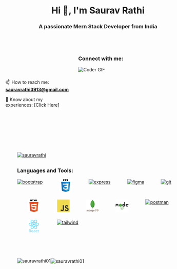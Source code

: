 <h1 align="center">Hi 👋, I'm Saurav Rathi</h1>
<h3 align="center">A passionate Mern Stack Developer from India</h3>



<div style="display: flex; justify-content: center; align-items: center; margin-top: 30px;">
  <!-- Left content (email and experience link) -->
  <div style="text-align: left; margin-right: 30px;">
    <p>📫 How to reach me: <strong><a href="mailto:sauravrathi3913@gmail.com">sauravrathi3913@gmail.com</a></strong></p>
    <p>📄 Know about my experiences: <a href="https://bit.ly/403YhOk" target="_blank" style="text-decoration: none;">[Click Here]</a></p>
  </div>

  <!-- Right content (GIF) -->
  <div>
    <h3 align="left" style="margin-top: 50px;">Connect with me:</h3>
    <img align="left" alt="Coder GIF" height="250" width="350" src="https://miro.medium.com/max/1360/0*7Q3yvSIv_t0ioJ-Z.gif" />
  </div>
</div>


<p align="left" style="margin-bottom: 30px;">
  <a href="https://linkedin.com/in/sauravrathi" target="blank">
    <img align="center" src="https://raw.githubusercontent.com/rahuldkjain/github-profile-readme-generator/master/src/images/icons/Social/linked-in-alt.svg" alt="sauravrathi" height="30" width="40" />
  </a>
</p>

<h3 align="left">Languages and Tools:</h3>
<p align="left" style="display: flex; flex-wrap: wrap; gap: 20px; margin-bottom: 30px;">
  <a href="https://getbootstrap.com" target="_blank" rel="noreferrer">
    <img src="https://cdn-icons-png.flaticon.com/512/5968/5968672.png" alt="bootstrap" width="40" height="40" />
  </a> &nbsp;&nbsp;&nbsp;
  <a href="https://www.w3schools.com/css/" target="_blank" rel="noreferrer">
    <img src="https://raw.githubusercontent.com/devicons/devicon/master/icons/css3/css3-original-wordmark.svg" alt="css3" width="40" height="40" />
  </a> &nbsp;&nbsp;&nbsp;
  <a href="https://expressjs.com" target="_blank" rel="noreferrer">
    <img src="https://ajeetchaulagain.com/static/7cb4af597964b0911fe71cb2f8148d64/87351/express-js.png" alt="express" width="40" height="40" />
  </a> &nbsp;&nbsp;&nbsp;
  <a href="https://www.figma.com/" target="_blank" rel="noreferrer">
    <img src="https://www.vectorlogo.zone/logos/figma/figma-icon.svg" alt="figma" width="40" height="40" />
  </a> &nbsp;&nbsp;&nbsp;
  <a href="https://git-scm.com/" target="_blank" rel="noreferrer">
    <img src="https://www.vectorlogo.zone/logos/git-scm/git-scm-icon.svg" alt="git" width="40" height="40" />
  </a> &nbsp;&nbsp;&nbsp;
  <a href="https://www.w3.org/html/" target="_blank" rel="noreferrer">
    <img src="https://raw.githubusercontent.com/devicons/devicon/master/icons/html5/html5-original-wordmark.svg" alt="html5" width="40" height="40" />
  </a> &nbsp;&nbsp;&nbsp;
  <a href="https://developer.mozilla.org/en-US/docs/Web/JavaScript" target="_blank" rel="noreferrer">
    <img src="https://raw.githubusercontent.com/devicons/devicon/master/icons/javascript/javascript-original.svg" alt="javascript" width="40" height="40" />
  </a> &nbsp;&nbsp;&nbsp;
  <a href="https://www.mongodb.com/" target="_blank" rel="noreferrer">
    <img src="https://raw.githubusercontent.com/devicons/devicon/master/icons/mongodb/mongodb-original-wordmark.svg" alt="mongodb" width="40" height="40" />
  </a> &nbsp;&nbsp;&nbsp;
  <a href="https://nodejs.org" target="_blank" rel="noreferrer">
    <img src="https://raw.githubusercontent.com/devicons/devicon/master/icons/nodejs/nodejs-original-wordmark.svg" alt="nodejs" width="40" height="40" />
  </a> &nbsp;&nbsp;&nbsp;
  <a href="https://postman.com" target="_blank" rel="noreferrer">
    <img src="https://www.vectorlogo.zone/logos/getpostman/getpostman-icon.svg" alt="postman" width="40" height="40" />
  </a> &nbsp;&nbsp;&nbsp;
  <a href="https://reactjs.org/" target="_blank" rel="noreferrer">
    <img src="https://raw.githubusercontent.com/devicons/devicon/master/icons/react/react-original-wordmark.svg" alt="react" width="40" height="40" />
  </a> &nbsp;&nbsp;&nbsp;
  <a href="https://tailwindcss.com/" target="_blank" rel="noreferrer">
    <img src="https://www.vectorlogo.zone/logos/tailwindcss/tailwindcss-icon.svg" alt="tailwind" width="40" height="40" />
  </a>
</p>
</br>
<div align="left" style="margin-top: 30px;">
  <p>
    <img align="left" src="https://github-readme-stats.vercel.app/api/top-langs?username=sauravrathi01&show_icons=true&locale=en&layout=compact" alt="sauravrathi01" />
  </p>
  
  <p>
    <img align="center" src="https://github-readme-stats.vercel.app/api?username=sauravrathi01&show_icons=true&locale=en" alt="sauravrathi01" />
  </p>
</div>
